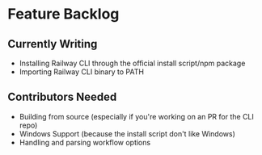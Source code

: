 # Feature Backlog

## Currently Writing

* Installing Railway CLI through the official install script/npm package
* Importing Railway CLI binary to PATH

## Contributors Needed

* Building from source (especially if you're working on an PR for the CLI repo)
* Windows Support (because the install script don't like Windows)
* Handling and parsing workflow options
